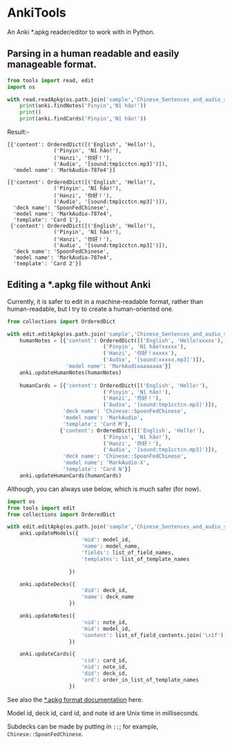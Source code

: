 # AnkiTools

An Anki *.apkg reader/editor to work with in Python.

## Parsing in a human readable and easily manageable format.

```python
from tools import read, edit
import os

with read.readApkg(os.path.join('sample','Chinese_Sentences_and_audio_spoon_fed.apkg')) as anki:
    print(anki.findNotes('Pinyin','Nǐ hǎo!'))
    print()
    print(anki.findCards('Pinyin','Nǐ hǎo!'))
```

Result:-
```
[{'content': OrderedDict([('English', 'Hello!'),
               ('Pinyin', 'Nǐ hǎo!'),
               ('Hanzi', '你好！'),
               ('Audio', '[sound:tmp1cctcn.mp3]')]),
  'model name': 'MarkAudio-787e4'}]

[{'content': OrderedDict([('English', 'Hello!'),
               ('Pinyin', 'Nǐ hǎo!'),
               ('Hanzi', '你好！'),
               ('Audio', '[sound:tmp1cctcn.mp3]')]),
  'deck name': 'SpoonFedChinese',
  'model name': 'MarkAudio-787e4',
  'template': 'Card 1'},
 {'content': OrderedDict([('English', 'Hello!'),
               ('Pinyin', 'Nǐ hǎo!'),
               ('Hanzi', '你好！'),
               ('Audio', '[sound:tmp1cctcn.mp3]')]),
  'deck name': 'SpoonFedChinese',
  'model name': 'MarkAudio-787e4',
  'template': 'Card 2'}]
```

## Editing a *.apkg file without Anki

Currently, it is safer to edit in a machine-readable format, rather than human-readable, but I try to create a human-oriented one.

```python
from collections import OrderedDict

with edit.editApkg(os.path.join('sample','Chinese_Sentences_and_audio_spoon_fed.apkg')) as anki:
    humanNotes = [{'content': OrderedDict([('English', 'Hello!xxxxx'),
                               ('Pinyin', 'Nǐ hǎo!xxxxx'),
                               ('Hanzi', '你好！xxxxx'),
                               ('Audio', '[sound:xxxxx.mp3]')]),
                   'model name': 'MarkAudioaaaaaaa'}]
    anki.updateHumanNotes(humanNotes)
    
    humanCards = [{'content': OrderedDict([('English', 'Hello!'),
                               ('Pinyin', 'Nǐ hǎo!'),
                               ('Hanzi', '你好！'),
                               ('Audio', '[sound:tmp1cctcn.mp3]')]),
                  'deck name': 'Chinese::SpoonFedChinese',
                  'model name': 'MarkAudio',
                  'template': 'Card M'},
                 {'content': OrderedDict([('English', 'Hello!'),
                               ('Pinyin', 'Nǐ hǎo!'),
                               ('Hanzi', '你好！'),
                               ('Audio', '[sound:tmp1cctcn.mp3]')]),
                  'deck name': 'Chinese::SpoonFedChinese',
                  'model name': 'MarkAudio-X',
                  'template': 'Card N'}]
    anki.updateHumanCards(humanCards)
```

Although, you can always use below, which is much safer (for now).

```python
import os
from tools import edit
from collections import OrderedDict

with edit.editApkg(os.path.join('sample','Chinese_Sentences_and_audio_spoon_fed.apkg')) as anki:
    anki.updateModels({
                        'mid': model_id,
                        'name': model_name,
                        'fields': list_of_field_names,
                        'templates': list_of_template_names

                    })

    anki.updateDecks({
                        'did': deck_id,
                        'name': deck_name
                    })

    anki.updateNotes({
                        'nid': note_id,
                        'mid': model_id,
                        'content': list_of_field_contents.join('\x1f')
                    })

    anki.updateCards({
                        'cid': card_id,
                        'nid': note_id,
                        'did': deck_id,
                        'ord': order_in_list_of_template_names
                    })
```

See also the [*.apkg format documentation](http://decks.wikia.com/wiki/Anki_APKG_format_documentation) here.

Model id, deck id, card id, and note id are Unix time in milliseconds.

Subdecks can be made by putting in `::`; for example, `Chinese::SpoonFedChinese`.
